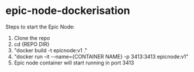 # epic-node-dockerisation
Steps to start the Epic Node:
1. Clone the repo
2. cd {REPO DIR}
3. "docker build -t epicnode:v1 ."
4. "docker run -it --name={CONTAINER NAME} -p 3413:3413 epicnode:v1"
5. Epic node container will start running in port 3413
